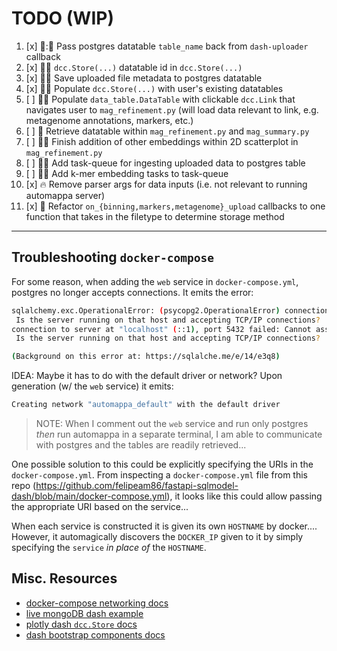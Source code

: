 # TODO (WIP)

1. [x] :art:::racehorse: Pass postgres datatable `table_name` back from `dash-uploader` callback
2. [x] :racehorse::art: `dcc.Store(...)` datatable id in `dcc.Store(...)`
3. [x] :racehorse::art: Save uploaded file metadata to postgres datatable
4. [x] :racehorse::art: Populate `dcc.Store(...)` with user's existing datatables
5. [ ] :racehorse::art: Populate `data_table.DataTable` with clickable `dcc.Link` that navigates user to `mag_refinement.py` (will load data relevant to link, e.g. metagenome annotations, markers, etc.)
6. [ ] :racehorse: Retrieve datatable within `mag_refinement.py` and `mag_summary.py`
7. [ ] :art::bug: Finish addition of other embeddings within 2D scatterplot in `mag_refinement.py`
8. [ ] :carrot::racehorse: Add task-queue for ingesting uploaded data to postgres table
9. [ ] :carrot::racehorse: Add k-mer embedding tasks to task-queue
10. [x] :fire: Remove parser args for data inputs (i.e. not relevant to running automappa server)
11. [x] :art: Refactor `on_{binning,markers,metagenome}_upload` callbacks to one function that takes in the filetype to determine storage method

--------------------------------------------------------------------------------------------------

## Troubleshooting `docker-compose`

For some reason, when adding the `web` service in `docker-compose.yml`, postgres no
longer accepts connections. It emits the error:

```bash
sqlalchemy.exc.OperationalError: (psycopg2.OperationalError) connection to server at "localhost" (127.0.0.1), port 5432 failed: Connection refused
 Is the server running on that host and accepting TCP/IP connections?
connection to server at "localhost" (::1), port 5432 failed: Cannot assign requested address
 Is the server running on that host and accepting TCP/IP connections?

(Background on this error at: https://sqlalche.me/e/14/e3q8)
```

IDEA: Maybe it has to do with the default driver or network? Upon generation (w/ the `web` service) it emits:

```bash
Creating network "automappa_default" with the default driver
```

> NOTE: When I comment out the `web` service and run only postgres _then_ run automappa in a separate
terminal, I am able to communicate with postgres and the tables are readily retrieved...

One possible solution to this could be explicitly specifying the URIs in the `docker-compose.yml`.
From inspecting a `docker-compose.yml` file from this repo (<https://github.com/felipeam86/fastapi-sqlmodel-dash/blob/main/docker-compose.yml>), it looks like this could allow passing the
appropriate URI based on the service...

When each service is constructed it is given its own `HOSTNAME` by docker.... However, it
automagically discovers the `DOCKER_IP` given to it by simply specifying the `service` _in place of_
the `HOSTNAME`.

## Misc. Resources

- [docker-compose networking docs](<https://docs.docker.com/compose/networking/#links>)
- [live mongoDB dash example](<https://github.com/Coding-with-Adam/Dash-by-Plotly/blob/master/Dash_and_Databases/MongoDB/live-mongodb-dash.py>)
- [plotly dash `dcc.Store` docs](<https://dash.plotly.com/dash-core-components/store#store-clicks-example>)
- [dash bootstrap components docs](https://dash-bootstrap-components.opensource.faculty.ai/docs/components/layout/)
